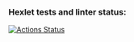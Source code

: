 ### Hexlet tests and linter status:
[![Actions Status](https://github.com/d0b3r27/frontend-project-12/actions/workflows/hexlet-check.yml/badge.svg)](https://github.com/d0b3r27/frontend-project-12/actions)